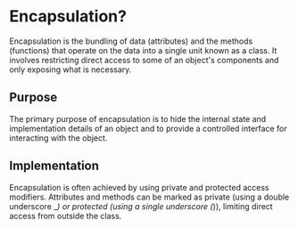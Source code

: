 # Encapsulation?

Encapsulation is the bundling of data (attributes) and the methods (functions) that operate on the data into a single unit known as a class. It involves restricting direct access to some of an object's components and only exposing what is necessary.

## Purpose

The primary purpose of encapsulation is to hide the internal state and implementation details of an object and to provide a controlled interface for interacting with the object.

## Implementation

Encapsulation is often achieved by using private and protected access modifiers. Attributes and methods can be marked as private (using a double underscore \__) or protected (using a single underscore (_)), limiting direct access from outside the class.
